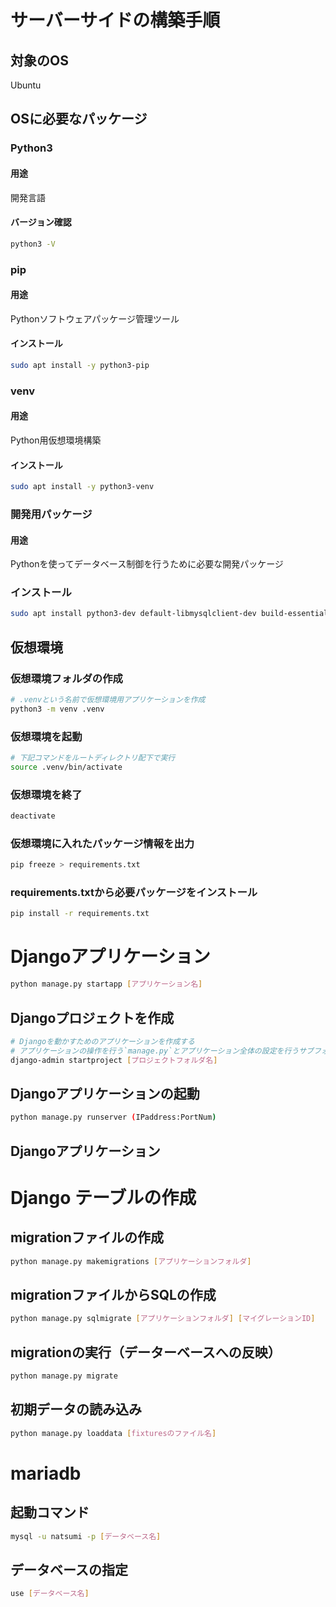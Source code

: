 #  サーバーサイドの構築手順

## 対象のOS

Ubuntu

## OSに必要なパッケージ

### Python3

#### 用途

開発言語

#### バージョン確認

```bash
python3 -V
```

### pip

#### 用途

Pythonソフトウェアパッケージ管理ツール

#### インストール


```bash
sudo apt install -y python3-pip
```

### venv

#### 用途

Python用仮想環境構築

#### インストール

```bash
sudo apt install -y python3-venv
```

### 開発用パッケージ

#### 用途

Pythonを使ってデータベース制御を行うために必要な開発パッケージ

### インストール

```bash
sudo apt install python3-dev default-libmysqlclient-dev build-essential
```

## 仮想環境

### 仮想環境フォルダの作成

```bash
# .venvという名前で仮想環境用アプリケーションを作成
python3 -m venv .venv
```

### 仮想環境を起動

```bash
# 下記コマンドをルートディレクトリ配下で実行
source .venv/bin/activate
```

### 仮想環境を終了

```bash
deactivate
```

### 仮想環境に入れたパッケージ情報を出力

```bash
pip freeze > requirements.txt
```

### requirements.txtから必要パッケージをインストール

```bash
pip install -r requirements.txt
```

# Djangoアプリケーション

```bash
python manage.py startapp [アプリケーション名]
```

## Djangoプロジェクトを作成

```bash
# Djangoを動かすためのアプリケーションを作成する
# アプリケーションの操作を行う`manage.py`とアプリケーション全体の設定を行うサブフォルダ(プロジェクトフォルダと同名)を生成
django-admin startproject [プロジェクトフォルダ名]
```

## Djangoアプリケーションの起動

```bash
python manage.py runserver (IPaddress:PortNum)
```

## Djangoアプリケーション

# Django テーブルの作成

## migrationファイルの作成

```bash
python manage.py makemigrations [アプリケーションフォルダ]
```

## migrationファイルからSQLの作成

```bash
python manage.py sqlmigrate [アプリケーションフォルダ] [マイグレーションID]
```

## migrationの実行（データーベースへの反映）

```bash
python manage.py migrate
```

## 初期データの読み込み

```bash
python manage.py loaddata [fixturesのファイル名]
```

# mariadb

## 起動コマンド

```bash
mysql -u natsumi -p [データベース名]
```

## データベースの指定

```bash
use [データベース名]
```
